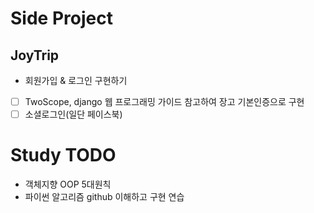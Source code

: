 # Side Project
## JoyTrip
 - 회원가입 & 로그인 구현하기 
- [ ] TwoScope, django 웹 프로그래밍 가이드 참고하여 장고 기본인증으로 구현 
- [ ] 소셜로그인(일단 페이스북)

# Study TODO
- 객체지향 OOP 5대원칙
- 파이썬 알고리즘 github 이해하고 구현 연습
